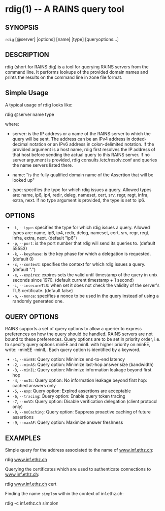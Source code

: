 rdig(1) -- A RAINS query tool
=================================

## SYNOPSIS

`rdig`  [@server] [options] [name] [type] [queryoptions...]

## DESCRIPTION

rdig (short for RAINS dig) is a tool for querying RAINS servers from the command line. It performs
lookups of the provided domain names and prints the results on the command line in zone file format.

## Simple Usage

A typical usage of rdig looks like:

rdig @server name type

where:
* server: is the IP address or a name of the RAINS server to which the query will be sent. The
    address can be an IPv4 address in dotted-decimal notation or an IPv6 address in colon-delimited
    notation. If the provided argument is a host name, rdig first resolves the IP address of that
    host before sending the actual query to this RAINS server. If no server argument is provided,
    rdig consults /etc/resolv.conf and queries the name servers listed there.

* name: "is the fully qualified domain name of the Assertion that will be looked up"

* type: specifies the type for which rdig issues a query. Allowed types are: name, ip6, ip4, redir,
  deleg, nameset, cert, srv, regr, regt, infra, extra, next. If no type argument is provided, the
  type is set to ip6.

## OPTIONS

* `-t`, `--type`: specifies the type for which rdig issues a query. Allowed types are: name, ip6,
  ip4, redir, deleg, nameset, cert, srv, regr, regt, infra, extra, next. (default "ip6")
* `-p`, `--port`: is the port number that rdig will send its queries to. (default 55553)
* `-k`, `--keyphase`: is the key phase for which a delegation is requested. (default 0)
* `-c`, `--context`: specifies the context for which rdig issues a query. (default ".")
* `-e`, `--expires`: expires sets the valid until timestamp of the query in unix seconds since 1970.
  (default current timestamp + 1 second)
* `-i`, `--insecureTLS`: when set it does not check the validity of the server's TLS certificate.
  (default false)
* `-n`, `--nonce`: specifies a nonce to be used in the query instead of using a randomly generated
  one.

## QUERY OPTIONS

RAINS supports a set of query options to allow a querier to express preferences on how the query
should be handled. RAINS servers are not bound to these preferences. Query options are to be set in
priority order, i.e. to specify query options minEE and minIL with higher priority on minEE, write:
-minEE -minIL. Each query option is identified by a keyword.

* `-1`, `--minEE`: Query option: Minimize end-to-end latency
* `-2`, `--minAS`: Query option: Minimize last-hop answer size (bandwidth)
* `-3`, `--minIL`: Query option: Minimize information leakage beyond first hop
* `-4`, `--noIL`: Query option: No information leakage beyond first hop: cached answers only
* `-5`, `--exp`: Query option: Expired assertions are acceptable
* `-6`, `--tracing`: Query option: Enable query token tracing
* `-7`, `--noVD`: Query option: Disable verification delegation (client protocol only)
* `-8`, `--noCaching`: Query option: Suppress proactive caching of future assertions
* `-9`, `--maxAF`: Query option: Maximize answer freshness

## EXAMPLES

Simple query for the address associated to the name of www.inf.ethz.ch:

rdig www.inf.ethz.ch

Querying the certificates which are used to authenticate connections to www.inf.ethz.ch:

rdig www.inf.ethz.ch cert

Finding the name `simplon` within the context of inf.ethz.ch:

rdig -c inf.ethz.ch simplon
